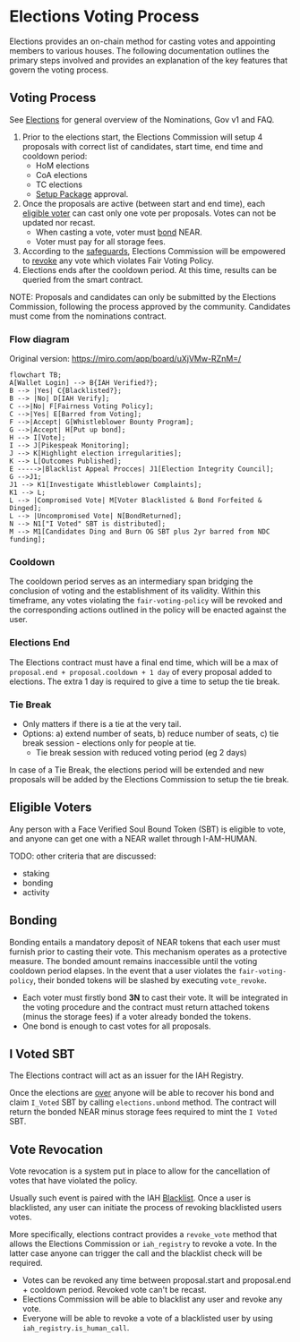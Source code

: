 # Elections Voting Process

Elections provides an on-chain method for casting votes and appointing members to various houses. The following documentation outlines the primary steps involved and provides an explanation of the key features that govern the voting process.

## Voting Process

See [Elections](./README.md#Elections) for general overview of the Nominations, Gov v1 and FAQ.

1. Prior to the elections start, the Elections Commission will setup 4 proposals with correct list of candidates, start time, end time and cooldown period:
   - HoM elections
   - CoA elections
   - TC elections
   - [Setup Package](./community-treasury.md#funding-hom) approval.
1. Once the proposals are active (between start and end time), each [eligible voter](#eligible-voters) can cast only one vote per proposals. Votes can not be updated nor recast.
   - When casting a vote, voter must [bond](#bonding) NEAR.
   - Voter must pay for all storage fees.
1. According to the [safeguards](./README.md#safeguards), Elections Commission will be empowered to [revoke](#vote-revocation) any vote which violates Fair Voting Policy.
1. Elections ends after the cooldown period. At this time, results can be queried from the smart contract.

NOTE: Proposals and candidates can only be submitted by the Elections Commission, following the process approved by the community. Candidates must come from the nominations contract.

### Flow diagram

Original version: https://miro.com/app/board/uXjVMw-RZnM=/

```mermaid
flowchart TB;
A[Wallet Login] --> B{IAH Verified?};
B --> |Yes| C{Blacklisted?};
B --> |No| D[IAH Verify];
C -->|No| F[Fairness Voting Policy];
C -->|Yes| E[Barred from Voting];
F -->|Accept| G[Whistleblower Bounty Program];
G -->|Accept| H[Put up bond];
H --> I[Vote];
I --> J[Pikespeak Monitoring];
J --> K[Highlight election irregularities];
K --> L[Outcomes Published];
E ----->|Blacklist Appeal Procces| J1[Election Integrity Council];
G -->J1;
J1 --> K1[Investigate Whistleblower Complaints];
K1 --> L;
L --> |Compromised Vote| M[Voter Blacklisted & Bond Forfeited & Dinged];
L --> |Uncompromised Vote| N[BondReturned];
N --> N1["I Voted" SBT is distributed];
M --> M1[Candidates Ding and Burn OG SBT plus 2yr barred from NDC funding];
```

### Cooldown

The cooldown period serves as an intermediary span bridging the conclusion of voting and the establishment of its validity. Within this timeframe, any votes violating the `fair-voting-policy` will be revoked and the corresponding actions outlined in the policy will be enacted against the user.

### Elections End

The Elections contract must have a final end time, which will be a max of `proposal.end + proposal.cooldown + 1 day` of every proposal added to elections. The extra 1 day is required to give a time to setup the tie break.

### Tie Break

- Only matters if there is a tie at the very tail.
- Options: a) extend number of seats, b) reduce number of seats, c) tie break session - elections only for people at tie.
  - Tie break session with reduced voting period (eg 2 days)

In case of a Tie Break, the elections period will be extended and new proposals will be added by the Elections Commission to setup the tie break.

## Eligible Voters

Any person with a Face Verified Soul Bound Token (SBT) is eligible to vote, and anyone can get one with a NEAR wallet through I-AM-HUMAN.

TODO: other criteria that are discussed:

- staking
- bonding
- activity

## Bonding

Bonding entails a mandatory deposit of NEAR tokens that each user must furnish prior to casting their vote. This mechanism operates as a protective measure. The bonded amount remains inaccessible until the voting cooldown period elapses. In the event that a user violates the `fair-voting-policy`, their bonded tokens will be slashed by executing `vote_revoke`.

- Each voter must firstly bond **3N** to cast their vote. It will be integrated in the voting procedure and the contract must return attached tokens (minus the storage fees) if a voter already bonded the tokens.
- One bond is enough to cast votes for all proposals.

## I Voted SBT

The Elections contract will act as an issuer for the IAH Registry.

Once the elections are [over](#elections-end) anyone will be able to recover his bond and claim `I_Voted` SBT by calling `elections.unbond` method. The contract will return the bonded NEAR minus storage fees required to mint the `I Voted` SBT.

## Vote Revocation

Vote revocation is a system put in place to allow for the cancellation of votes that have violated the policy.

Usually such event is paired with the IAH [Blacklist](./README.md#Blacklist). Once a user is blacklisted, any user can initiate the process of revoking blacklisted users votes.

More specifically, elections contract provides a `revoke_vote` method that allows the Elections Commission or `iah_registry` to revoke a vote. In the latter case anyone can trigger the call and the blacklist check will be required.

- Votes can be revoked any time between proposal.start and proposal.end + cooldown period. Revoked vote can't be recast.
- Elections Commission will be able to blacklist any user and revoke any vote.
- Everyone will be able to revoke a vote of a blacklisted user by using `iah_registry.is_human_call`.
